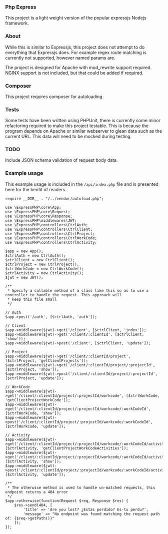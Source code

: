 ### Php Express
This project is a light weight version of the popular expressjs Nodejs framework.

### About
While this is similar to Expressjs, this project does not attempt to do everything that Expressjs does. For example regex 
route matching is currently not supported, however named params are.

The project is designed for Apache with mod_rewrite support required. NGINX support is not included, but that could be 
added if required. 

### Composer
This project requires composer for autoloading.

### Tests
Some tests have been written using PHPUnit, there is currently some minor refactoring required to make this project testable. 
This is because the program depends on Apache or similar webserver to glean data such as the current URL. This data will need
to be mocked during testing.

### TODO
Include JSON schema validation of request body data.

### Example usage
This example usage is included in the `/api/index.php` file and is presented here for the benfit of readers.
```
require __DIR__ . "/../vendor/autoload.php";

use \ExpressPHP\core\App;
use \ExpressPHP\core\Request;
use \ExpressPHP\core\Response;
use \ExpressPHP\middlewares\JWT;
use \ExpressPHP\controllers\CtrlAuth;
use \ExpressPHP\controllers\CtrlClient;
use \ExpressPHP\controllers\CtrlProject;
use \ExpressPHP\controllers\CtrlWorkCode;
use \ExpressPHP\controllers\CtrlActivity;

$app = new App();
$ctrlAuth = new CtrlAuth();
$ctrlClient = new CtrlClient();
$ctrlProject = new CtrlProject();
$ctrlWorkCode = new CtrlWorkCode();
$ctrlActivity = new CtrlActivity();
$jwt = new JWT();

/**
 * Specify a callable method of a class like this so as to use a controller to handle the request. This approach will
 * keep this file small
 */

// Auth
$app->post('/auth', [$ctrlAuth, 'auth']);

// Client
$app->middleware($jwt)->get('/client', [$ctrlClient, 'index']);
$app->middleware($jwt)->get('/client/:clientId', [$ctrlClient, 'show']);
$app->middleware($jwt)->post('/client', [$ctrlClient, 'update']);

// Project
$app->middleware($jwt)->get('/client/:clientId/project', [$ctrlProject, 'getClientProjects']);
$app->middleware($jwt)->get('/client/:clientId/project/:projectId', [$ctrlProject, 'show']);
$app->middleware($jwt)->post('/client/:clientId/project/:projectId', [$ctrlProject, 'update']);

// WorkCode
$app->middleware($jwt)->get('/client/:clientId/project/:projectId/workcode', [$ctrlWorkCode, 'getClientProjectWorkCode']);
$app->middleware($jwt)->get('/client/:clientId/project/:projectId/workcode/:workCodeId', [$ctrlWorkCode, 'show']);
$app->middleware($jwt)->post('/client/:clientId/project/:projectId/workcode/:workCodeId', [$ctrlWorkCode, 'update']);

// Activity
$app->middleware($jwt)->get('/client/:clientId/project/:projectId/workcode/:workCodeId/activity', [$ctrlActivity, 'getClientProjectWorkCodeActivities']);
$app->middleware($jwt)->get('/client/:clientId/project/:projectId/workcode/:workCodeId/activity/:activityId', [$ctrlActivity, 'show']);
$app->middleware($jwt)->post('/client/:clientId/project/:projectId/workcode/:workCodeId/activity/:activityId', [$ctrlActivity, 'update']);

/**
 * The otherwise method is used to handle un-matched requests, this endpoint returns a 404 error
 */
$app->otherwise(function(Request $req, Response $res) {
    $res->send(404, [
        'title' => 'Are you lost? ¿Estas perdido? Es-tu perdu?',
        'message' => "No endpoint was found matching the request path of: {$req->getPath()}"
    ]);
});
```